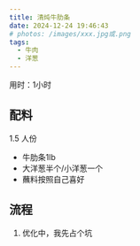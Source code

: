 ```yaml
---
title: 清炖牛肋条
date: 2024-12-24 19:46:43
# photos: /images/xxx.jpg或.png
tags:
  - 牛肉
  - 洋葱
---
```


用时：1小时

## 配料

1.5 人份

- 牛肋条1lb
- 大洋葱半个/小洋葱一个
- 蘸料按照自己喜好

<!--more-->

## 流程

1. 优化中，我先占个坑
